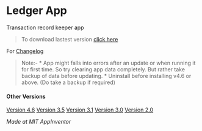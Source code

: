 # Ledger App
 Transaction record keeper app

>To download lastest version [click here](https://github.com/MASTREX/Ledger-App/raw/master/APKs/Ledger%20v5.0.apk)

For [Changelog](ChangeLog)
>Note:- * App might falls into errors after an update or when running it for first time. So try clearing app data completely. But rather take backup of data before updating.
        * Uninstall before installing v4.6 or above. (Do take a backup if required)


#### Other Versions
[Version 4.6](https://github.com/MASTREX/Ledger-App/raw/master/APKs/Ledger%20v4.6.apk)
[Version 3.5](https://github.com/MASTREX/Ledger-App/raw/master/APKs/Ledger%20v3.5.apk)
[Version 3.1](https://github.com/MASTREX/Ledger-App/raw/master/APKs/Ledger%20v3.1.apk)
[Version 3.0](https://github.com/MASTREX/Ledger-App/raw/master/APKs/Ledger%20v3.0.apk)
[Version 2.0](https://github.com/MASTREX/Ledger-App/raw/master/APKs/Ledger%20v2.0.apk)


_Made at MIT AppInventor_
